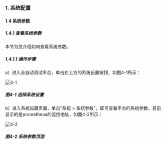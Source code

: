 ### 1. 系统配置

#### 1.4 系统参数

##### 1.4.1 查看系统参数

本节为您介绍如何查看系统参数。

##### 1.4.1.1 操作步骤

a）进入全自动测试平台，单击右上方的系统设置按钮，如图4-1所示：

![4-1](https://www.feisuanyz.com/fstest/xtpz/log/caozuorizi_1.png)

##### 图4-1 选择系统设置

b）进入系统设置页面，单击“系统 > 系统参数”，即可查看平台的系统参数，目前显示的是prometheus的监控地址，如图4-2所示：

![4-2](https://www.feisuanyz.com/fstest/xtpz/sysparams/canshu_1.png)

##### 图4-2 系统参数页面

